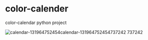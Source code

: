 # color-calender
color-calendar python project

![calendar-131964752454![calendar-131964752454737242](https://user-images.githubusercontent.com/58718316/205544227-75f847a2-63b2-4fdf-9729-3d6dd6a0f166.png)
737242](https://user-images.githubusercontent.com/58718316/205544220-92a26c9b-4fa3-4796-ae23-3b7514b05db5.png)
